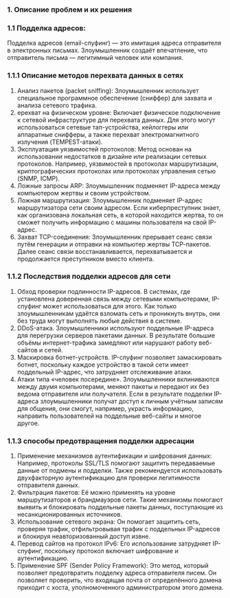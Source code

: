 ### 1. Описание проблем и их решения
### 1.1 Подделка адресов:
Подделка адресов (email-спуфинг) — это имитация адреса отправителя в электронных письмах. Злоумышленник создаёт впечатление, что отправитель письма — легитимный человек или компания.

### 1.1.1 Описание методов перехвата данных в сетях
1. Анализ пакетов (packet sniffing): Злоумышленник использует специальное программное обеспечение (сниффер) для захвата и анализа сетевого трафика.
2. ерехват на физическом уровне: Включает физическое подключение к сетевой инфраструктуре для перехвата данных. Для этого могут использоваться сетевые тап-устройства, кейлоггеры или аппаратные снифферы, а также перехват электромагнитного излучения (TEMPEST-атаки).
3. Эксплуатация уязвимостей протоколов: Метод основан на использовании недостатков в дизайне или реализации сетевых протоколов. Например, уязвимостей в протоколах маршрутизации, криптографических протоколах или протоколах управления сетью (SNMP, ICMP).
4. Ложные запросы ARP: Злоумышленник подменяет IP-адреса между компьютером жертвы и своим устройством.
5. Ложная маршрутизация: Злоумышленник подменяет IP-адрес маршрутизатора сети своим адресом. Если киберпреступник знает, как организована локальная сеть, в которой находится жертва, то он сможет получить информацию с машины пользователя на свой IP-адрес.
6. Захват TCP-соединения: Злоумышленник прерывает сеанс связи путём генерации и отправки на компьютер жертвы ТСР-пакетов. Далее сеанс связи восстанавливается, перехватывается и продолжается преступником вместо клиента.

### 1.1.2 Последствия подделки адресов для сети
1. Обход проверки подлинности IP-адресов. В системах, где установлена доверенная связь между сетевыми компьютерами, IP-спуфинг может использоваться для этого. Как только злоумышленникам удаётся взломать сеть и проникнуть внутрь, они без труда могут выполнять любые действия в системе.
2. DDoS-атака. Злоумышленники используют поддельные IP-адреса для перегрузки серверов пакетами данных. В результате большие объёмы интернет-трафика замедляют или нарушают работу веб-сайтов и сетей.
3. Маскировка ботнет-устройств. IP-спуфинг позволяет замаскировать ботнет, поскольку каждое устройство в такой сети имеет поддельный IP-адрес, что затрудняет отслеживание атаки.
4. Атаки типа «человек посередине». Злоумышленники вклиниваются между двумя компьютерами, меняют пакеты и передают их без ведома отправителя или получателя. Если в результате подделки IP-адреса злоумышленники получат доступ к личным учётным записям для общения, они смогут, например, украсть информацию, направить пользователей на поддельные веб-сайты и многое другое.

### 1.1.3 способы предотвращения подделки адресации
1. Применение механизмов аутентификации и шифрования данных: Например, протоколы SSL/TLS помогают защитить передаваемые данные от подмены и подделки. Также рекомендуется использовать двухфакторную аутентификацию для проверки легитимности отправителя данных.
2. Фильтрация пакетов: Её можно применять на уровне маршрутизаторов и брандмауэров сети. Такие механизмы помогают выявить и блокировать поддельные пакеты данных, поступающие из несанкционированных источников.
3. Использование сетевого экрана: Он помогает защитить сеть, проверяя трафик, отфильтровывая трафик с поддельных IP-адресов и блокируя неавторизованный доступ извне.
4. Перевод сайтов на протокол IPv6: Его использование затрудняет IP-спуфинг, поскольку протокол включает шифрование и аутентификацию.
5. Применение SPF (Sender Policy Framework): Это метод, который позволяет предотвратить подделку адреса отправителя писем. Он позволяет проверить, что входящая почта от определённого домена приходит с хоста, уполномоченного администратором этого домена.
